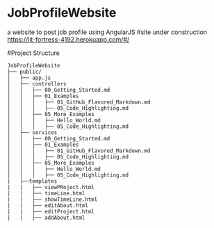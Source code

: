 # JobProfileWebsite
a website to post job profile using AngularJS
#site under construction 
https://lit-fortress-4192.herokuapp.com/#/

#Project Structure

```
JobProfileWebsite
├── public/
│   ├── app.js
│   ├── controllers
│   │   ├── 00_Getting_Started.md
│   │   ├── 01_Examples
│   │   │   ├── 01_GitHub_Flavored_Markdown.md
│   │   │   ├── 05_Code_Highlighting.md
│   │   ├── 05_More_Examples
│   │   │   ├── Hello_World.md
│   │   │   ├── 05_Code_Highlighting.md
│   ├── services
│   │   ├── 00_Getting_Started.md
│   │   ├── 01_Examples
│   │   │   ├── 01_GitHub_Flavored_Markdown.md
│   │   │   ├── 05_Code_Highlighting.md
│   │   ├── 05_More_Examples
│   │   │   ├── Hello_World.md
│   │   │   ├── 05_Code_Highlighting.md
|   ├──templates
|   |   ├── viewPRoject.html
|   |   ├── timeLine.html
|   |   ├── showTimeLine.html
|   |   ├── editAbout.html
|   |   ├── editProject.html
|   |   ├── addAbout.html
```

